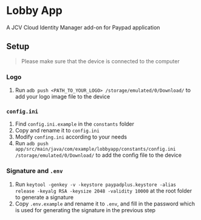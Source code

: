 # Lobby App
A JCV Cloud Identity Manager add-on for Paypad application

## Setup
> Please make sure that the device is connected to the computer

### Logo
1. Run `adb push <PATH_TO_YOUR_LOGO> /storage/emulated/0/Download/` to add your logo image file to the device

### `config.ini`
1. Find `config.ini.example` in the `constants` folder
2. Copy and rename it to `config.ini`
3. Modify `confing.ini` according to your needs
4. Run `adb push app/src/main/java/com/example/lobbyapp/constants/config.ini /storage/emulated/0/Download/` to add the config file to the device

### Signature and `.env`
1. Run `keytool -genkey -v -keystore paypadplus.keystore -alias release -keyalg RSA -keysize 2048 -validity 10000` at the root folder to generate a signature
2. Copy `.env.example` and rename it to `.env`, and fill in the password which is used for generating the signature in the previous step
